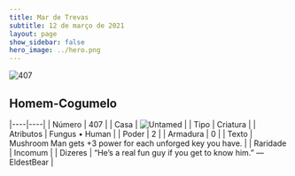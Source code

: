 ```yaml
---
title: Mar de Trevas
subtitle: 12 de março de 2021
layout: page
show_sidebar: false
hero_image: ../hero.png
---
```


![407](https://cdn.keyforgegame.com/media/card_front/pt/496_407_HW3R4QRJGGMM_pt.png)

## Homem-Cogumelo

|----|----|
| Número | 407 |
| Casa | ![Untamed](https://archonarcana.com/images/thumb/b/bd/Untamed.png/22px-Untamed.png "Indomados") |
| Tipo | Criatura |
| Atributos | Fungus • Human |
| Poder | 2 |
| Armadura | 0 |
| Texto | Mushroom Man gets +3 power for each unforged key you have. |
| Raridade | Incomum |
| Dizeres | “He’s a real fun guy if you get to know him.” <softreturn>—Eldest<nonbreak>Bear |
